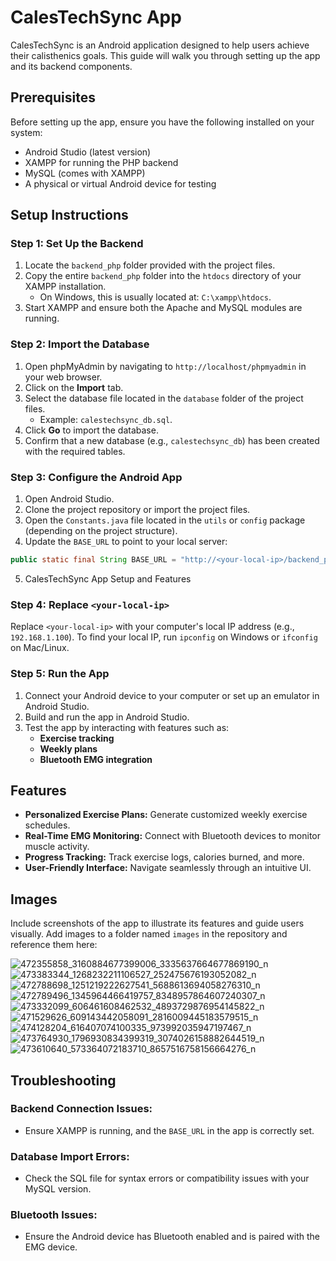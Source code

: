 # CalesTechSync App

CalesTechSync is an Android application designed to help users achieve their calisthenics goals. This guide will walk you through setting up the app and its backend components.

## Prerequisites

Before setting up the app, ensure you have the following installed on your system:

- Android Studio (latest version)
- XAMPP for running the PHP backend
- MySQL (comes with XAMPP)
- A physical or virtual Android device for testing

## Setup Instructions

### Step 1: Set Up the Backend

1. Locate the `backend_php` folder provided with the project files.
2. Copy the entire `backend_php` folder into the `htdocs` directory of your XAMPP installation.
   - On Windows, this is usually located at: `C:\xampp\htdocs`.
3. Start XAMPP and ensure both the Apache and MySQL modules are running.

### Step 2: Import the Database

1. Open phpMyAdmin by navigating to `http://localhost/phpmyadmin` in your web browser.
2. Click on the **Import** tab.
3. Select the database file located in the `database` folder of the project files.
   - Example: `calestechsync_db.sql`.
4. Click **Go** to import the database.
5. Confirm that a new database (e.g., `calestechsync_db`) has been created with the required tables.

### Step 3: Configure the Android App

1. Open Android Studio.
2. Clone the project repository or import the project files.
3. Open the `Constants.java` file located in the `utils` or `config` package (depending on the project structure).
4. Update the `BASE_URL` to point to your local server:

```java
public static final String BASE_URL = "http://<your-local-ip>/backend_php/";
```

5. CalesTechSync App Setup and Features

### Step 4: Replace `<your-local-ip>`
Replace `<your-local-ip>` with your computer's local IP address (e.g., `192.168.1.100`).
To find your local IP, run `ipconfig` on Windows or `ifconfig` on Mac/Linux.

### Step 5: Run the App
1. Connect your Android device to your computer or set up an emulator in Android Studio.
2. Build and run the app in Android Studio.
3. Test the app by interacting with features such as:
   - **Exercise tracking**
   - **Weekly plans**
   - **Bluetooth EMG integration**

## Features
- **Personalized Exercise Plans:** Generate customized weekly exercise schedules.
- **Real-Time EMG Monitoring:** Connect with Bluetooth devices to monitor muscle activity.
- **Progress Tracking:** Track exercise logs, calories burned, and more.
- **User-Friendly Interface:** Navigate seamlessly through an intuitive UI.

## Images
Include screenshots of the app to illustrate its features and guide users visually. Add images to a folder named `images` in the repository and reference them here:


![472355858_3160884677399006_3335637664677869190_n](https://github.com/user-attachments/assets/b7302860-5a31-420b-8fec-d5ffb5e2424d)
![473383344_1268232211106527_252475676193052082_n](https://github.com/user-attachments/assets/d8dad63e-8a93-4bcd-afe4-ddf5be7c03a5)
![472788698_1251219222627541_5688613694058276310_n](https://github.com/user-attachments/assets/459f3b1d-f936-41b4-9872-02654b35073e)
![472789496_1345964466419757_8348957864607240307_n](https://github.com/user-attachments/assets/5e56ddf7-af31-4ca3-9e4c-2f35dc05d7c2)
![473332099_606461608462532_4893729876954145822_n](https://github.com/user-attachments/assets/2181faea-a75d-4f7a-8dfd-13cbd8c2cba5)
![471529626_609143442058091_2816009445183579515_n](https://github.com/user-attachments/assets/f6feb70d-d3f6-46bf-bf3d-2a645b30c219)
![474128204_616407074100335_973992035947197467_n](https://github.com/user-attachments/assets/042922c5-c164-40ad-b67f-df9910f9df65)
![473764930_1796930834399319_3074026158882644519_n](https://github.com/user-attachments/assets/c25c2771-42d3-4bb3-9a1a-656df6a160ec)
![473610640_573364072183710_8657516758156664276_n](https://github.com/user-attachments/assets/f4690f0f-fe04-423e-b85b-9e12e0b0ce60)

## Troubleshooting

### Backend Connection Issues:
- Ensure XAMPP is running, and the `BASE_URL` in the app is correctly set.

### Database Import Errors:
- Check the SQL file for syntax errors or compatibility issues with your MySQL version.

### Bluetooth Issues:
- Ensure the Android device has Bluetooth enabled and is paired with the EMG device.




